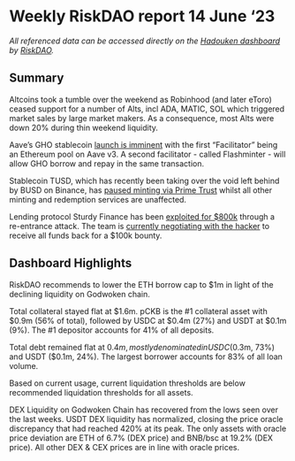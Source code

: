 # Weekly RiskDAO report 14 June ‘23
*All referenced data can be accessed directly on the [Hadouken dashboard](https://hadouken.riskdao.org/#system-status) by [RiskDAO](https://riskdao.org/).*

## Summary
Altcoins took a tumble over the weekend as Robinhood (and later eToro) ceased support for a number of Alts, incl ADA, MATIC, SOL which triggered market sales by large market makers. As a consequence, most Alts were down 20% during thin weekend liquidity.

Aave’s GHO stablecoin [launch is imminent](https://twitter.com/lemiscate/status/1666088567230324751?s=20) with the first “Facilitator” being an Ethereum pool on Aave v3. A second facilitator - called Flashminter - will allow GHO borrow and repay in the same transaction.

Stablecoin TUSD, which has recently been taking over the void left behind by BUSD on Binance, has [paused minting via Prime Trust](https://twitter.com/tusdio/status/1667386940948369408?s=46&t=dEewO-zemXyQWlz3wmtKeQ) whilst all other minting and redemption services are unaffected. 

Lending protocol Sturdy Finance has been [exploited for $800k](https://www.theblock.co/post/234102/lending-protocol-sturdy-finance-drained-of-800000-in-security-attack?utm_source=news.xml&utm_medium=rss) through a re-entrance attack. The team is [currently negotiating with the hacker](https://twitter.com/pgpsam/status/1668366929164406786?s=20) to receive all funds back for a $100k bounty.


## Dashboard Highlights

RiskDAO recommends to lower the ETH borrow cap to $1m in light of the declining liquidity on Godwoken chain.

Total collateral stayed flat at $1.6m. pCKB is the #1 collateral asset with $0.9m (56% of total), followed by USDC at $0.4m (27%) and USDT at $0.1m (9%). The #1 depositor accounts for 41% of all deposits. 

Total debt remained flat at $0.4m, mostly denominated in USDC ($0.3m, 73%) and USDT ($0.1m, 24%). The largest borrower accounts for 83% of all loan volume.

Based on current usage, current liquidation thresholds are below recommended liquidation thresholds for all assets.

DEX Liquidity on Godwoken Chain has recovered from the lows seen over the last weeks. USDT DEX liquidity has normalized, closing the price oracle discrepancy that had reached 420% at its peak. The only assets with oracle price deviation are ETH of 6.7% (DEX price) and BNB/bsc at 19.2% (DEX price). All other DEX & CEX prices are in line with oracle prices.
